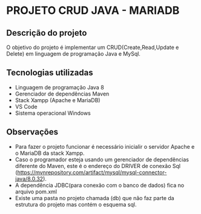 # PROJETO CRUD JAVA - MARIADB

## Descrição do projeto

O objetivo do projeto é implementar um CRUD(Create,Read,Update e Delete) em linguagem de programação Java e MySql.

## Tecnologias utilizadas
* Linguagem de programação Java 8 
* Gerenciador de dependências Maven
* Stack Xampp (Apache e MariaDB)
* VS Code
* Sistema operacional Windows

## Observações

* Para fazer o projeto funcionar é necessário inicialir o servidor Apache e o MariaDB da stack Xampp.  
* Caso o programador esteja usando um gerenciador de dependências diferente do Maven, este é o endereço do DRIVER de conexão Sql (https://mvnrepository.com/artifact/mysql/mysql-connector-java/8.0.32).
* A dependência JDBC(para conexão com o banco de dados) fica no arquivo pom.xml
* Existe uma pasta no projeto chamada (db) que não faz parte da estrutura do projeto mas contém o esquema sql.
